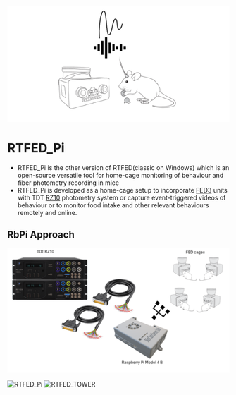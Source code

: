![Banner Image](https://github.com/Htbibalan/HOME_PHOTOMETRY/blob/main/source/Banner.png)

# RTFED_Pi
* RTFED_Pi is the other version of RTFED(classic on Windows) which is an open-source versatile tool for home-cage monitoring of behaviour and fiber photometry recording in mice
* RTFED_Pi is developed as a home-cage setup to incorporate [FED3](https://github.com/KravitzLabDevices/FED3/wiki) units with TDT [RZ10](https://www.tdt.com/docs/hardware/rz10-lux-integrated-processor/) photometry system or capture event-triggered videos of behaviour or to monitor food intake and other relevant behaviours remotely and online.

## RbPi Approach
![RBPI](https://github.com/Htbibalan/HOME_PHOTOMETRY/blob/main/source/Slide2.PNG)


![RTFED_Pi](https://github.com/Htbibalan/HOME_PHOTOMETRY/blob/main/source/Clipped_image_20241221_120025.png)
![RTFED_TOWER](https://github.com/Htbibalan/HOME_PHOTOMETRY/blob/main/source/Clipped_image_20241221_120929.png)